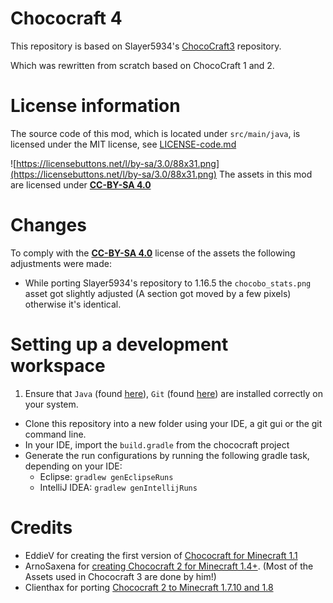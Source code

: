 # Chococraft 4
This repository is based on Slayer5934's [ChocoCraft3](https://github.com/Slayer5934/ChocoCraft3SLY) repository.

Which was rewritten from scratch based on ChocoCraft 1 and 2.

# License information
The source code of this mod, which is located under `src/main/java`, is licensed under the MIT license, see [LICENSE-code.md](LICENSE-code.md)

![https://licensebuttons.net/l/by-sa/3.0/88x31.png](https://licensebuttons.net/l/by-sa/3.0/88x31.png)
The assets in this mod are licensed under [**CC-BY-SA 4.0**](https://creativecommons.org/licenses/by-sa/4.0/)

# Changes
To comply with the [**CC-BY-SA 4.0**](https://creativecommons.org/licenses/by-sa/4.0/) license of the assets the following adjustments were made:
- While porting Slayer5934's repository to 1.16.5 the `chocobo_stats.png` asset got slightly adjusted (A section got moved by a few pixels) otherwise it's identical.

# Setting up a development workspace
1. Ensure that `Java` (found [here](http://www.oracle.com/technetwork/java/javase/downloads/jdk8-downloads-2133151.html)), `Git` (found [here](http://git-scm.com/)) are installed correctly on your system.
- Clone this repository into a new folder using your IDE, a git gui or the git command line.
- In your IDE, import the `build.gradle` from the chococraft project
- Generate the run configurations by running the following gradle task, depending on your IDE:
  - Eclipse: `gradlew genEclipseRuns`
  - IntelliJ IDEA: `gradlew genIntellijRuns`

# Credits
* EddieV for creating the first version of [Chococraft for Minecraft 1.1](http://www.minecraftforum.net/forums/search?by-author=EddieV&page=5&search-thread-id=1280466)
* ArnoSaxena for [creating Chococraft 2 for Minecraft 1.4+](http://www.minecraftforum.net/forums/mapping-and-modding/minecraft-mods/1282382-1-6-x-1-5-x-forge-torojimas-chococraft-3-0-3). (Most of the Assets used in Chococraft 3 are done by him!)
* Clienthax for porting [Chococraft 2 to Minecraft 1.7.10 and 1.8](http://www.minecraftforum.net/forums/mapping-and-modding/minecraft-mods/2269183-1-8-clienthaxs-chococraft-2-happiness-distilled)
